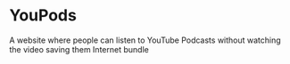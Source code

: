 # YouPods
A website where people can listen to YouTube Podcasts without watching the video saving them Internet bundle
